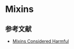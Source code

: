 Mixins
======

## 参考文献

- [Mixins Considered Harmful](https://reactjs.org/blog/2016/07/13/mixins-considered-harmful.html)
